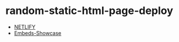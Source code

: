 # random-static-html-page-deploy

- [NETLIFY](https://app.netlify.com/teams/bgoonz/overview)
- [Embeds-Showcase](https://random-static-html-deploys.netlify.app/embeds-showcase.html)
